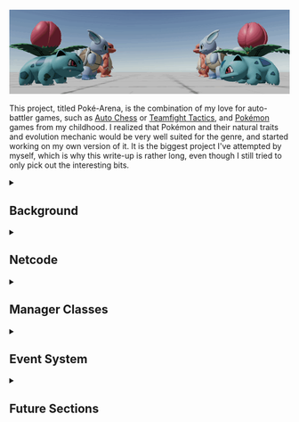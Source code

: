 <br>

<img src="resources/writeups/poke-arena/banner.gif" alt="Banner" class="centered banner shadow">

This project, titled Poké-Arena, is the combination of my love for auto-battler games, such as [Auto Chess](https://ac.dragonest.com/en) or [Teamfight Tactics](https://teamfighttactics.leagueoflegends.com/en-gb/), and [Pokémon](https://www.pokemon.com/uk) games from my childhood. I realized that Pokémon and their natural traits and evolution mechanic would be very well suited for the genre, and started working on my own version of it. It is the biggest project I've attempted by myself, which is why this write-up is rather long, even though I still tried to only pick out the interesting bits.

<details>
  <summary>
    <h2>Background</h2>
  </summary><br>

This project started from a passion for the underlying games and genres, as well as for game development. Due to licensing issues this would create with the Pokémon trademark, I never intended to publish this game, and always saw it more as a hobby project and learning experience.

I knew from the start that this would be an ambitious project, but ambitious was just the start of it. After weeks of preparing the core mechanics, code and systems infrastructure, and the base visuals, which included a tedious process of importing 3D models from my own [Pokémon Sun](https://www.pokemon.com/us/pokemon-video-games/pokemon-sun-and-pokemon-moon/) game, I decided to add multiplayer functionality.

As this was something I had never tackled before, and I wanted to make as good of a multiplayer experience as possible, preventing common methods of cheating, this required a complete refactoring of most of the code. While I'm still happy to have done it in this order, the process of converting the existing codebase to include multiplayer took about as long as making the original code.

<hr></details>

<details>
  <summary>
    <h2>Netcode</h2>
  </summary><br>

To get started on the netcode, something I had never tackled before this project, I researched different multiplayer engines for Unity, and ended up settling on the [Photon Multiplayer Engine](https://www.photonengine.com), specifically [Photon Bolt](https://doc.photonengine.com/bolt/current/getting-started/overview#) (now [Photon Fusion](https://doc.photonengine.com/fusion/current/getting-started/fusion-intro)). As a native Unity Asset, this offered great functionality for creating true multiplayer games, such as matchmaking, server & client separation, an authoritative server with client-side prediction, and more.

I looked into what makes good netcode, and quickly decided on a fully separate server to host the game and handle all gameplay logic, while clients would only act as a window to the current state of the game and as a UI for the users. Other options included having one of the clients be a server, which allows a malevolent client to be able to modify the game and cheat to give themselves an advantage. A dedicated server could still be hosted by a player of the game as a separate application to the client application, but would also allow external hosting where modifications become impossible.

```cs
[BoltGlobalBehaviour]
[BoltGlobalBehaviour(BoltNetworkModes.Server)]
[BoltGlobalBehaviour(BoltNetworkModes.Client)]
```

Either of the above lines above can be added as an annotation just before a class declaration to allow Bolt to automatically create an instance of the class which lives together with Bolt. Adding `BoltNetworkModes.Server` or `BoltNetworkModes.Client` as a parameter makes such an instance only be created on the Server or Client, respectively. Omitting it instantiates it on both Server and Client.

<img src="resources/writeups/poke-arena/netcode-basic.gif" alt="Netcode Example" class="centered banner shadow">

This clip shows an example of two clients running through Bolt's built-in debug mode, allowing multiple windows to run as server or clients, as desired. In this example, the two visible clients are direct opponents, meaning they share a board. Purchasing a unit on one client can be seen on the opposite end of the other client's screen. All actions, including evolutions and their animations, trigger on all clients.

<details open>
  <summary>
    <h2>Client-Side Prediction</h2>
  </summary><br>

The netcode also features client-side prediction. While a game like this does not require highly complex client-side prediction, it can still provide a smoother user experience in some cases. For example, when a player picks up a unit to place it somewhere else on the board, that action should be instantly reflected, and shouldn't first have to be confirmed by the server, so that the action remains responsive for the user.

<img src="resources/writeups/poke-arena/netcode-client-side-prediction.gif" alt="Netcode Example" class="centered banner shadow">

This clip shows exactly that, where a unit that is picked up is handled immediately on the client. Only when the unit is placed on a slot on the board, does the server get involved, confirming whether the move is possible, before updating all clients. This also works for swapping two units' places, as also seen in the clip. All these positional updates are received and shown by the other client(s) as well.

</details>

<hr></details>

<details>
  <summary>
    <h2>Manager Classes</h2>
  </summary><br>

I decided to go with a number of manager classes to handle general gameplay logic, such as [`InputMan`], [`UIMan`] or more niche ones like [`PlayerEvolutionMan`]. These are mostly classes of which only one instance is necessary, which is why I opted to implement them using the [Singleton Design Pattern](https://en.wikipedia.org/wiki/Singleton_pattern), which limits the number of instances of the class to one, while allowing global access to the instance. This was particularly useful in combination with the heavy use of events in this project, as subscribing to events from these manager classes could now be performed seamlessly.

<details open>
  <summary>
    <h3>Naming and Hierarchy</h3>
  </summary><br>

The manager classes having the `Player` prefix are all scripts that are run server-side with one instance per player, and are components of Player game objects in Unity. For example, in an 8-player game, the server holds 8 instances of [`PlayerLevelMan`], 8 instances of [`PlayerFinanceMan`], 8 instances of [`PlayerBoardMan`], and so forth. All of these managers inherit from the [`PlayerManager`] class, which provides simple common functionality _(the inheritance from `GlobalEventListener` is due to the Photon Bolt Framework, explained in the [Global Events](#global-events) section)_.

<div class="code-snippet" csname="PlayerManager"><a target="_blank" href="https://github.com/mariuskilian/Poke-Arena/blob/master/Assets/Scripts/Server/PerPlayer/PlayerManager.cs">⠀</a></div>

```cs
public class PlayerManager : GlobalEventListener {
  protected Player player;

  protected void Awake() { player = GetComponent<Player>(); }

  public bool IsThisPlayer(BoltConnection connection) {
    return player.Connection == connection;
  }
}
```

</details>

<hr></details>

<details>
  <summary>
    <h2>Event System</h2>
  </summary><br>

<details>
  <summary>
    <h3>Local Events</h3>
  </summary><br>

Within the project, many components respond reactively to something another component triggers. For this, I use C# [Actions](https://learn.microsoft.com/en-us/dotnet/api/system.action-1?view=net-7.0), a specific type of [Delegates](https://learn.microsoft.com/en-us/dotnet/csharp/programming-guide/delegates/) with a `void` return type. This allows a _publisher_ to send out an event, and all _subscribers_ to respond, allowing the publisher to determine the time of the execution, and the subscribers to determine the specific behavior. With the way they are used in this project, nothing needs to be returned since this type of communication is one-way, which is why the `void` return type is enough.

Further, some components need to react to a high variety of different publishers, which is why, throughout the codebase, classes have the method `private void SubscribeLocalEventHandlers()`, which always handles all the subscriptions. This method is inside any component that subscribes to any delegate, in order to keep the code consistent and readable. Here is an example from the class [`UIMan`] (User Interface Manager). The Store UI reacts, for example, to the following:

- Shows at the start of the game
- Needs to update when a unit is caught from the store
- Needs to update on a store refresh (can be manually triggered or is triggered each round)
- Hides while a board unit is selected with the shop opened, and re-shows when that unit is dropped
- User manually showing/hiding the store UI

<div class="code-snippet" csname="UIMan"><a target="_blank" href="https://github.com/mariuskilian/Poke-Arena/blob/f27d920b8b45b620df1d2a126aa1b886bdc6777d/Assets/Scripts/Client/UI/UIMan.cs#L49">⠀</a></div>

```cs
private void SubscribeLocalEventHandlers() {
  var global = ClientGlobalEventMan.Instance;
  global.GameStartEvent += HandleGameStartEvent;
  global.UnitCaughtEvent += HandleUnitCaughtEvent;
  global.NewStoreEvent += HandleNewStoreEvent;

  var selection = SelectionMan.Instance;
  selection.UnitSelectEvent += HandleUnitSelectEvent;
  selection.UnitDeselectOnBoardBenchEvent += HandleUnitDeselectEvent;

  var input = InputMan.Instance;
  input.ToggleStoreEvent += HandleToggleStoreEvent;

  var store = ClientStoreMan.Instance;
  store.UnitArrivedInStoreEvent += HandleUnitArrivedInStoreEvent;
}
```

Each of the `Handle`-methods then respond in the appropriate way. To continue the example of the [`UIMan`] class, these are its `Handle`-methods:

<div class="code-snippet" csname="UIMan"><a target="_blank" href="https://github.com/mariuskilian/Poke-Arena/blob/f27d920b8b45b620df1d2a126aa1b886bdc6777d/Assets/Scripts/Client/UI/UIMan.cs#L66">⠀</a></div>

```cs
private void HandleToggleStoreEvent() { SetStoreActive(!store.activeSelf); }
private void HandleUnitSelectEvent(BoardUnit _) { if (store.activeSelf) SetStoreActive(!(forcedHidden = true)); }
private void HandleUnitDeselectEvent(BoardUnit _u, Vector3 _v, bool _b) { if (forcedHidden) SetStoreActive(!(forcedHidden = false)); }
private void HandleGameStartEvent() { SetStoreActive(true); }
private void HandleUnitArrivedInStoreEvent(StoreUnit _, int storeIdx) { ActivateCatchButton(storeIdx); }
private void HandleUnitCaughtEvent(int storeIdx) { DeactivateCatchButton(storeIdx); }
private void HandleNewStoreEvent(StoreUnit[] _) { for (int idx = 0; idx < PlayerStoreMan.StoreSize; idx++) DeactivateCatchButton(idx); }
```

This is just one of the ways the different components interact each other. The modular approach allows new components to easily come in and subscribe to existing events, for example when adding audio effects. Here, an audio manager could easily subscribe to relevant events to play audio queues at the right times.

<hr></details>

<details>
  <summary>
    <h3>Global Events</h3>
  </summary><br>

<div class="image-container inline-right">
  <img src="resources/writeups/poke-arena/bolt-events.png" alt="Bolt Events UI"> <!-- Adjust width as needed -->
</div>

Some events required communication between two separate instances, generally server to one or more clients, or a client to the server. For these, I used Photon Bolt's event system. For this, I had to first create all necessary events using Bolt's UI within Unity, to then allow Bolt to compile these events into interfaces, which are inherited by the `GlobalEventListener` Bolt class, which is supplied with several methods of type `public virtual void OnEvent`, with a single parameter as the type of event. These `OnEvent` methods then have to be overridden by a class trying to react to the event. This code snippet shows these compiled methods being created:

<a class="clear"></a>

<div class="code-snippet no-link" csname="GlobalEventListener"><a>⠀</a></div>

```cs
public class GlobalEventListener : GlobalEventListenerBase, IStoreNewStoreEventListener, IStoreUnitCaughtEventListener, IClientEventManInitializedEventListener,
  IClientTryCatchUnitEventListener, IClientTryRerollStoreEventListener, IClientUnitDeselectEventListener, IClientTryBuyExpEventListener, IGameStartEventListener
{
  public virtual void OnEvent(StoreNewStoreEvent evnt) { }
  public virtual void OnEvent(StoreUnitCaughtEvent evnt) { }
  public virtual void OnEvent(ClientEventManInitializedEvent evnt) { }
  public virtual void OnEvent(ClientTryCatchUnitEvent evnt) { }
  public virtual void OnEvent(ClientTryRerollStoreEvent evnt) { }
  public virtual void OnEvent(ClientUnitDeselectEvent evnt) { }
  public virtual void OnEvent(ClientTryBuyExpEvent evnt) { }
  public virtual void OnEvent(GameStartEvent evnt) { }
}
```

Classes that wish to send or react to these events need to inherit from `GlobalEventListener`, such as the following example of the [`PlayerLevelMan`], which handles the players experience level. This is a server-side component, with one instance for each player, and inherits from [`PlayerManager`], which, as described in the [Naming and Hierarchy](#naming-and-hierarchy) section, inherits from `GlobalEventListener`, and runs server-side with one instance per player. It receives the global event that a client triggers when attempting to purchase experience points from money, named `ClientTryBuyExpEvent`, and first checks that this instance of [`PlayerLevelMan`] is the one responsible for the player that triggered the event.

<div class="code-snippet" csname="PlayerLevelMan"><a target="_blank" href="https://github.com/mariuskilian/Poke-Arena/blob/f27d920b8b45b620df1d2a126aa1b886bdc6777d/Assets/Scripts/Server/PerPlayer/PlayerManagers/ResourceManagers/PlayerLevelMan.cs#L18">⠀</a></div>

```cs
public override void OnEvent(ClientTryBuyExpEvent evnt) {
  if (!IsThisPlayer(evnt.RaisedBy)) return;
  if (Level == MaxLevel) return;
  if (!player.GetPlayerMan<PlayerFinanceMan>().TryBuyExp()) return;
  AddExp(ExpPerBuy);
}
```

The second guard clause checks whether the player already achieved the maximum level, in which case experience also could no longer be bought. If the guard clause gets passed, the player can attempt to buy experience. However, this is only possible if the player has enough money to buy the experience. Therefore, the method then gets the [`PlayerFinanceMan`], using a custom `GetPlayerMan` method that the player instance has. This allows quick access to any wanted [`PlayerManager`] class. 

The `TryBuyExp()` method of the player's [`PlayerFinanceMan`] class is then called, which attempts to spend the money necessary for buying experience, and returns whether it was successful. If it was successful, the money is already spent, and the experience is added to the player.

Server-side, handling global events is done on a class-by class basis, meaning that they are handled directly in the classes that need to react to the global events. This is, because most global events only trigger individual classes, and don't require a long list of classes to react to events. However, the clients do, which is why it was important to come up with a system to bridge local and global events while keeping the code readable and maintainable.

<hr></details>

<details>
  <summary>
    <h3>Bridging Local and Global Events</h3>
  </summary><br>

A lot of reactions to events happen client-side. For example, as the server updates the game state, it will send out this information as a global event to the clients, which then have to react accordingly, in order to display the correct game state. This includes the units that are in the store, unit repositions, evolutions, some animations and more. This can be for both: units that a given client owns (their own playable units); and other players' units, as all clients should update the positions and state of all players' units. For this, I created a client-side class called [`ClientGlobalEventMan`] to handle the communication between global and local events.

<details open>
  <summary>
    <h4>Global &rarr; Local</h4>
  </summary><br>

To handle incoming global Bolt events, each global event is handled, and a local event is invoked, which is then handled normally by the rest of the client codebase. In some cases, some extra steps are taken, like when the `StoreNewStoreEvent` is triggered, receiving the Bolt Entities (entities that exist in the network) with the network IDs passed by the global event (`evnt.UnitX`), to receive the actual units, which are then passed to the local event.

<div class="code-snippet" csname="ClientGlobalEventMan"><a target="_blank" href="https://github.com/mariuskilian/Poke-Arena/blob/f27d920b8b45b620df1d2a126aa1b886bdc6777d/Assets/Scripts/Client/ClientGlobalEventMan.cs#L18">⠀</a></div>

```cs
public Action GameStartEvent;
public Action<StoreUnit[]> NewStoreEvent;
public Action<int> UnitCaughtEvent;

public override void OnEvent(GameStartEvent evnt) { GameStartEvent?.Invoke(); }

public override void OnEvent(StoreNewStoreEvent evnt) {
  StoreUnit[] Units = {
    BoltNetwork.FindEntity( evnt.Unit1 ).GetComponent< StoreUnit >(),
    BoltNetwork.FindEntity( evnt.Unit2 ).GetComponent< StoreUnit >(),
    BoltNetwork.FindEntity( evnt.Unit3 ).GetComponent< StoreUnit >(),
    BoltNetwork.FindEntity( evnt.Unit4 ).GetComponent< StoreUnit >(),
    BoltNetwork.FindEntity( evnt.Unit5 ).GetComponent< StoreUnit >()
  };
  NewStoreEvent?.Invoke(Units);
}

public override void OnEvent(StoreUnitCaughtEvent evnt) { UnitCaughtEvent?.Invoke(evnt.StoreIdx); }
```

</details>

<details open>
  <summary>
    <h4>Local &rarr; Global</h4>
  </summary><br>

Local events that need to be sent globally are handled similarly. They are subscribed to as described in the earlier [Local Events](#local-events) section. Here's the code snippet for this subscription, as a bit of a recap.

<div class="code-snippet" csname="ClientGlobalEventMan"><a target="_blank" href="https://github.com/mariuskilian/Poke-Arena/blob/f27d920b8b45b620df1d2a126aa1b886bdc6777d/Assets/Scripts/Client/ClientGlobalEventMan.cs#L46">⠀</a></div>

```cs
private void SubscribeLocalEventHandlers() {
  var UI = UIMan.Instance;
  UI.TryCatchUnitEvent += HandleTryCatchUnitEvent;

  var input = InputMan.Instance;
  input.TryRerollStoreEvent += HandleTryRerollStoreEvent;
  input.TryBuyExpEvent += HandleTryBuyExpEvent;

  var select = SelectionMan.Instance;
  select.UnitDeselectOnBoardBenchEvent += HandleUnitDeselectEvent;
}
```

Then, each of the `Handle{...}Event` classes does its relevant setup for things the global event needs sent with it, and triggers the relevant global event. Passing the `GlobalTargets.OnlyServer` parameter to the `Create` function means the event is not sent to other clients.

<div class="code-snippet" csname="ClientGlobalEventMan"><a target="_blank" href="https://github.com/mariuskilian/Poke-Arena/blob/f27d920b8b45b620df1d2a126aa1b886bdc6777d/Assets/Scripts/Client/ClientGlobalEventMan.cs#L58">⠀</a></div>

```cs
private void HandleTryCatchUnitEvent(int idx) {
  var evnt = ClientTryCatchUnitEvent.Create(GlobalTargets.OnlyServer);
  evnt.StoreIdx = idx;
  evnt.Send();
}
```

```cs
private void HandleTryRerollStoreEvent() {
  ClientTryRerollStoreEvent.Create(GlobalTargets.OnlyServer).Send();
}
```

```cs
private void HandleTryBuyExpEvent() {
  ClientTryBuyExpEvent.Create(GlobalTargets.OnlyServer).Send();
}
```

```cs
private void HandleUnitDeselectEvent(BoardUnit unit, Vector3 clickPos, bool clickedBoard) {
  var evnt = ClientUnitDeselectEvent.Create(GlobalTargets.OnlyServer);
  evnt.Unit = unit.entity.NetworkId;
  evnt.ClickPosition = clickPos;
  evnt.ClickedBoard = clickedBoard;
  evnt.Send();
}
```

</details>

</details>

<hr></details>

<details>
  <summary>
    <h2>Future Sections</h2>
  </summary><br>

These are some topics I didn't yet have the time to write about and want to add to this page in the future:

- Animations
- Shaders and VFX
- Systems
  - Board & Bench
  - Evolution
  - Unit Pools
- Settings
- Editor Scripts

<hr></details>

<!-- Classes -->

[`PlayerLevelMan`]: https://github.com/mariuskilian/Poke-Arena/blob/master/Assets/Scripts/Server/PerPlayer/PlayerManagers/ResourceManagers/PlayerLevelMan.cs
[`InputMan`]: https://github.com/mariuskilian/Poke-Arena/blob/master/Assets/Scripts/Client/InputMan.cs
[`UIMan`]: https://github.com/mariuskilian/Poke-Arena/blob/master/Assets/Scripts/Client/UI/UIMan.cs
[`PlayerEvolutionMan`]: https://github.com/mariuskilian/Poke-Arena/blob/master/Assets/Scripts/Server/PerPlayer/PlayerManagers/PlayerEvolutionMan.cs
[`PlayerFinanceMan`]: https://github.com/mariuskilian/Poke-Arena/blob/master/Assets/Scripts/Server/PerPlayer/PlayerManagers/ResourceManagers/PlayerFinanceMan.cs
[`PlayerBoardMan`]: https://github.com/mariuskilian/Poke-Arena/blob/master/Assets/Scripts/Server/PerPlayer/PlayerManagers/PlayerBoardMan.cs
[`PlayerManager`]: https://github.com/mariuskilian/Poke-Arena/blob/master/Assets/Scripts/Server/PerPlayer/PlayerManager.cs
[`ClientGlobalEventMan`]: https://github.com/mariuskilian/Poke-Arena/blob/master/Assets/Scripts/Client/ClientGlobalEventMan.cs
